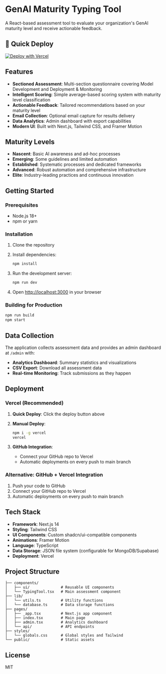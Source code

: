 # GenAI Maturity Typing Tool

A React-based assessment tool to evaluate your organization's GenAI maturity level and receive actionable feedback.

## 🚀 Quick Deploy

[![Deploy with Vercel](https://vercel.com/button)](https://vercel.com/new/clone?repository-url=https%3A%2F%2Fgithub.com%2Fyingz2023%2Fgenai-maturity-tool)

## Features

- **Sectioned Assessment**: Multi-section questionnaire covering Model Development and Deployment & Monitoring
- **Intelligent Scoring**: Simple average-based scoring system with maturity level classification
- **Actionable Feedback**: Tailored recommendations based on your maturity level
- **Email Collection**: Optional email capture for results delivery
- **Data Analytics**: Admin dashboard with export capabilities
- **Modern UI**: Built with Next.js, Tailwind CSS, and Framer Motion

## Maturity Levels

- **Nascent**: Basic AI awareness and ad-hoc processes
- **Emerging**: Some guidelines and limited automation
- **Established**: Systematic processes and dedicated frameworks
- **Advanced**: Robust automation and comprehensive infrastructure
- **Elite**: Industry-leading practices and continuous innovation

## Getting Started

### Prerequisites

- Node.js 18+ 
- npm or yarn

### Installation

1. Clone the repository
2. Install dependencies:
   ```bash
   npm install
   ```

3. Run the development server:
   ```bash
   npm run dev
   ```

4. Open [http://localhost:3000](http://localhost:3000) in your browser

### Building for Production

```bash
npm run build
npm start
```

## Data Collection

The application collects assessment data and provides an admin dashboard at `/admin` with:

- **Analytics Dashboard**: Summary statistics and visualizations
- **CSV Export**: Download all assessment data
- **Real-time Monitoring**: Track submissions as they happen

## Deployment

### Vercel (Recommended)

1. **Quick Deploy**: Click the deploy button above
2. **Manual Deploy**:
   ```bash
   npm i -g vercel
   vercel
   ```

3. **GitHub Integration**:
   - Connect your GitHub repo to Vercel
   - Automatic deployments on every push to main branch

### Alternative: GitHub + Vercel Integration

1. Push your code to GitHub
2. Connect your GitHub repo to Vercel
3. Automatic deployments on every push to main branch

## Tech Stack

- **Framework**: Next.js 14
- **Styling**: Tailwind CSS
- **UI Components**: Custom shadcn/ui-compatible components
- **Animations**: Framer Motion
- **Language**: TypeScript
- **Data Storage**: JSON file system (configurable for MongoDB/Supabase)
- **Deployment**: Vercel

## Project Structure

```
├── components/
│   ├── ui/              # Reusable UI components
│   └── TypingTool.tsx   # Main assessment component
├── lib/
│   └── utils.ts         # Utility functions
│   └── database.ts      # Data storage functions
├── pages/
│   ├── _app.tsx         # Next.js app component
│   ├── index.tsx        # Main page
│   ├── admin.tsx        # Analytics dashboard
│   └── api/             # API endpoints
├── styles/
│   └── globals.css      # Global styles and Tailwind
└── public/              # Static assets
```

## License

MIT 